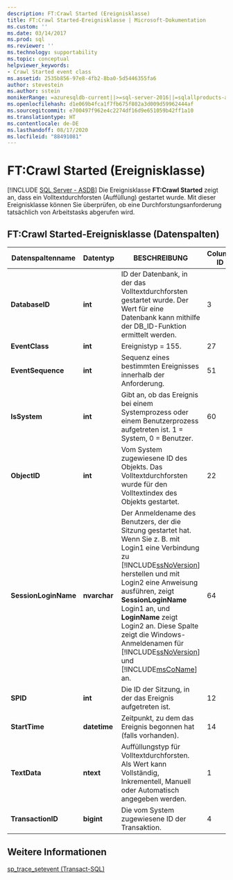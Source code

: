 ```yaml
---
description: FT:Crawl Started (Ereignisklasse)
title: FT:Crawl Started-Ereignisklasse | Microsoft-Dokumentation
ms.custom: ''
ms.date: 03/14/2017
ms.prod: sql
ms.reviewer: ''
ms.technology: supportability
ms.topic: conceptual
helpviewer_keywords:
- Crawl Started event class
ms.assetid: 2535b856-97e8-4fb2-8ba0-5d5446355fa6
author: stevestein
ms.author: sstein
monikerRange: =azuresqldb-current||>=sql-server-2016||=sqlallproducts-allversions||>=sql-server-linux-2017||=azuresqldb-mi-current
ms.openlocfilehash: d1e069b4fca1f7fb675f802a3d009d59962444af
ms.sourcegitcommit: e700497f962e4c2274df16d9e651059b42ff1a10
ms.translationtype: HT
ms.contentlocale: de-DE
ms.lasthandoff: 08/17/2020
ms.locfileid: "88491081"
---
```

# <a name="ftcrawl-started-event-class"></a>FT:Crawl Started (Ereignisklasse)
[!INCLUDE [SQL Server - ASDB](../../includes/applies-to-version/sql-asdb.md)]
   Die Ereignisklasse **FT:Crawl Started** zeigt an, dass ein Volltextdurchforsten (Auffüllung) gestartet wurde. Mit dieser Ereignisklasse können Sie überprüfen, ob eine Durchforstungsanforderung tatsächlich von Arbeitstasks abgerufen wird.  
  
## <a name="ft-crawl-started-event-class-data-columns"></a>FT:Crawl Started-Ereignisklasse (Datenspalten)  
  
|Datenspaltenname|Datentyp|BESCHREIBUNG|Column ID|Filterbar|  
|----------------------|---------------|-----------------|---------------|----------------|  
|**DatabaseID**|**int**|ID der Datenbank, in der das Volltextdurchforsten gestartet wurde. Der Wert für eine Datenbank kann mithilfe der DB_ID-Funktion ermittelt werden.|3|Ja|  
|**EventClass**|**int**|Ereignistyp = 155.|27|Nein|  
|**EventSequence**|**int**|Sequenz eines bestimmten Ereignisses innerhalb der Anforderung.|51|Nein|  
|**IsSystem**|**int**|Gibt an, ob das Ereignis bei einem Systemprozess oder einem Benutzerprozess aufgetreten ist. 1 = System, 0 = Benutzer.|60|Ja|  
|**ObjectID**|**int**|Vom System zugewiesene ID des Objekts. Das Volltextdurchforsten wurde für den Volltextindex des Objekts gestartet.|22|Ja|  
|**SessionLoginName**|**nvarchar**|Der Anmeldename des Benutzers, der die Sitzung gestartet hat. Wenn Sie z. B. mit Login1 eine Verbindung zu [!INCLUDE[ssNoVersion](../../includes/ssnoversion-md.md)] herstellen und mit Login2 eine Anweisung ausführen, zeigt **SessionLoginName** Login1 an, und **LoginName** zeigt Login2 an. Diese Spalte zeigt die Windows-Anmeldenamen für [!INCLUDE[ssNoVersion](../../includes/ssnoversion-md.md)] und [!INCLUDE[msCoName](../../includes/msconame-md.md)] an.|64|Ja|  
|**SPID**|**int**|Die ID der Sitzung, in der das Ereignis aufgetreten ist.|12|Ja|  
|**StartTime**|**datetime**|Zeitpunkt, zu dem das Ereignis begonnen hat (falls vorhanden).|14|Ja|  
|**TextData**|**ntext**|Auffüllungstyp für Volltextdurchforsten. Als Wert kann Vollständig, Inkrementell, Manuell oder Automatisch angegeben werden.|1|Ja|  
|**TransactionID**|**bigint**|Die vom System zugewiesene ID der Transaktion.|4|Ja|  
  
## <a name="see-also"></a>Weitere Informationen  
 [sp_trace_setevent &#40;Transact-SQL&#41;](../../relational-databases/system-stored-procedures/sp-trace-setevent-transact-sql.md)  
  
  
